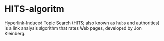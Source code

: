 # HITS-algoritm
Hyperlink-Induced Topic Search (HITS; also known as hubs and authorities) is a link analysis algorithm that rates Web pages, developed by Jon Kleinberg. 
